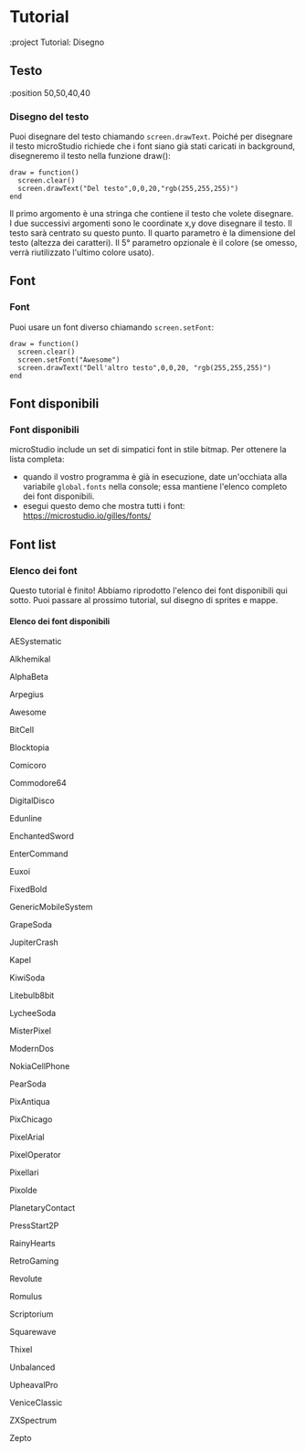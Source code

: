 <!-- 1. Forme (Rect, Round, RoundRect) -->
<!-- 2. Colori -->
<!-- 3. Linee, Poligoni -->
<!-- 4. Testo -->
<!-- 5. Sprite e mappe -->
<!-- 6. Gradienti -->
<!-- 7. Rotazione, scalatura, trasparenza -->


# Tutorial

:project Tutorial: Disegno

## Testo

:position 50,50,40,40

### Disegno del testo

Puoi disegnare del testo chiamando ```screen.drawText```. Poiché per disegnare il testo microStudio richiede che
i font siano già stati caricati in background, disegneremo il testo nella funzione draw():

```
draw = function()
  screen.clear()
  screen.drawText("Del testo",0,0,20,"rgb(255,255,255)")
end
```

Il primo argomento è una stringa che contiene il testo che volete disegnare. I due successivi
argomenti sono le coordinate x,y dove disegnare il testo. Il testo sarà centrato
su questo punto. Il quarto parametro è la dimensione del testo (altezza dei caratteri).
Il 5° parametro opzionale è il colore (se omesso, verrà riutilizzato l'ultimo colore usato).

## Font


### Font

Puoi usare un font diverso chiamando ```screen.setFont```:

```
draw = function()
  screen.clear()
  screen.setFont("Awesome")
  screen.drawText("Dell'altro testo",0,0,20, "rgb(255,255,255)")
end
```

## Font disponibili

### Font disponibili

microStudio include un set di simpatici font in stile bitmap. Per ottenere la lista completa:

* quando il vostro programma è già in esecuzione, date un'occhiata alla variabile ```global.fonts``` nella console; essa mantiene l'elenco completo dei font disponibili.
* esegui questo demo che mostra tutti i font: https://microstudio.io/gilles/fonts/

## Font list

### Elenco dei font

Questo tutorial è finito! Abbiamo riprodotto l'elenco dei font disponibili qui sotto.
Puoi passare al prossimo tutorial, sul disegno di sprites e mappe.

#### Elenco dei font disponibili

AESystematic
 
Alkhemikal
 
AlphaBeta
 
Arpegius
 
Awesome
 
BitCell
 
Blocktopia
 
Comicoro
 
Commodore64
 
DigitalDisco
 
Edunline
 
EnchantedSword
 
EnterCommand
 
Euxoi
 
FixedBold
 
GenericMobileSystem
 
GrapeSoda
 
JupiterCrash
 
Kapel
 
KiwiSoda
 
Litebulb8bit
 
LycheeSoda
 
MisterPixel
 
ModernDos
 
NokiaCellPhone
 
PearSoda
 
PixAntiqua
 
PixChicago
 
PixelArial
 
PixelOperator
 
Pixellari
 
Pixolde
 
PlanetaryContact
 
PressStart2P
 
RainyHearts
 
RetroGaming
 
Revolute
 
Romulus
 
Scriptorium
 
Squarewave
 
Thixel
 
Unbalanced
 
UpheavalPro
 
VeniceClassic
 
ZXSpectrum
 
Zepto